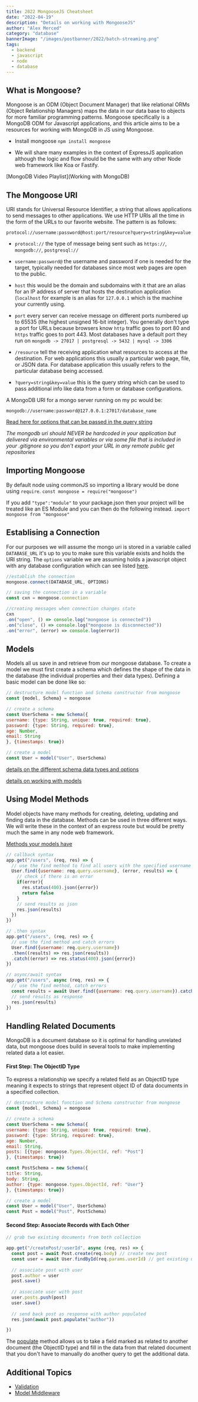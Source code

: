 ```yaml
---
title: 2022 MongooseJS Cheatsheet
date: "2022-04-19"
description: "Details on working with MongooseJS"
author: "Alex Merced"
category: "database"
bannerImage: "/images/postbanner/2022/batch-streaming.png"
tags:
  - backend
  - javascript
  - node
  - database
---
```


## What is Mongoose?

Mongoose is an ODM (Object Document Manager) that like relational ORMs (Object Relationship Managers) maps the data in our data base to objects for more familiar programming patterns. Mongoose specifically is a MongoDB ODM for Javascript applications, and this article aims to be a resources for working with MongoDB in JS using Mongoose.

- Install mongoose `npm install mongoose`

* We will share many examples in the context of ExpressJS application although the logic and flow should be the same with any other Node web framework like Koa or Fastify.

[MongoDB Video Playlist](Working with MongoDB)

## The Mongoose URI

URI stands for Universal Resource Identifier, a string that allows applications to send messages to other applications. We use HTTP URIs all the time in the form of the URLs to our favorite website. The pattern is as follows:

`protocol://username:password@host:port/resource?query=string&key=value`

- `protocol://` the type of message being sent such as `https://`, `mongodb://`, `postgresql://`

- `username:password@` the username and password if one is needed for the target, typically needed for databases since most web pages are open to the public.

- `host` this would be the domain and subdomains with it that are an alias for an IP address of server that hosts the destination application (`localhost` for example is an alias for `127.0.0.1` which is the machine your currently using.

- `port` every server can receive message on different ports numbered up to 65535 (the highest unsigned 16-bit integer). You generally don't type a port for URLs because browsers know `http` traffic goes to port 80 and `https` traffic goes to port 443. Most databases have a default port they run on `mongodb -> 27017 | postgresql -> 5432 | mysql -> 3306`

- `/resource` tell the receiving application what resources to access at the destination. For web applications this usually a particular web page, file, or JSON data. For database application this usually refers to the particular database being accessed.

- `?query=string&key=value` this is the query string which can be used to pass additional info like data from a form or database configurations.

A MongoDB URI for a mongo server running on my pc would be:

`mongodb://username:password@127.0.0.1:27017/database_name`

[Read here for options that can be passed in the query string](https://www.mongodb.com/docs/manual/reference/connection-string/#connection-string-options)

*The mongodb uri should NEVER be hardcoded in your application but delivered via environmental variables or via some file that is included in your .gitignore so you don't export your URL in any remote public get repositories*

## Importing Mongoose

By default node using commonJS so importing a library would be done using `require`.
`const mongoose = require("mongoose")`

If you add `"type":"module"` to your package.json then your project will be treated like an ES Module and you can then do the following instead.
`import mongoose from "mongoose"`

## Establising a Connection
For our purposes we will assume the mongo uri is stored in a variable called `DATABASE_URL` it's up to you to make sure this variable exists and holds the URI string. The `options` variable we are assuming holds a javascript object with any database configuration which can see listed [here](https://mongoosejs.com/docs/connections.html#options).

```js
//establish the connection
mongoose.connect(DATABASE_URL, OPTIONS)

// saving the connection in a variable
const cxn = mongoose.connection

//creating messages when connection changes state
cxn
.on("open", () => console.log("mongoose is connected"))
.on("close", () => console.log("mongoose is disconnected"))
.on("error", (error) => console.log(error))
```
## Models

Models all us save in and retrieve from our mongoose database. To create a model we must first create a schema which defines the shape of the data in the database (the individual properties and their data types). Defining a basic model can be done like so:

```js
// destructure model function and Schema constructor from mongoose
const {model, Schema} = mongoose

// create a schema
const UserSchema = new Schema({
username: {type: String, unique: true, required: true},
password: {type: String, required: true},
age: Number,
email: String
}, {timestamps: true})

// create a model
const User = model("User", UserSchema)
```

[details on the different schema data types and options](https://mongoosejs.com/docs/guide.html)

[details on working with models](https://mongoosejs.com/docs/models.html)

## Using Model Methods

Model objects have many methods for creating, deleting, updating and finding data in the database. Methods can be used in three different ways. We will write these in the context of an express route but would be pretty much the same in any node web framework.

[Methods your models have](https://mongoosejs.com/docs/queries.html)

```js
// callback syntax
app.get("/users", (req, res) => {
  // use the find method to find all users with the specified username
  User.find({username: req.query.username}, (error, results) => {
    // check if there is an error
    if(error){
      res.status(400).json({error})
      return false
    }
    // send results as json
    res.json(results)
  })
})

// .then syntax
app.get("/users", (req, res) => {
  // use the find method and catch errors
  User.find({username: req.query.username})
  .then((results) => res.json(results))
  .catch((error) => res.status(400).json({error})
})

// async/await syntax
app.get("/users", async (req, res) => {
  // use the find method, catch errors
  const results = await User.find({username: req.query.username}).catch((error) => res.status(400).json({error})
  // send results as response
  res.json(results)
})
```

## Handling Related Documents
MongoDB is a document database so it is optimal for handling unrelated data, but mongoose does build in several tools to make implementing related data a lot easier.

#### First Step: The ObjectID Type
To express a relationship we specify a related field as an ObjectID type meaning it expects to strings that represent object ID of data documents in a specified collection.

```js
// destructure model function and Schema constructor from mongoose
const {model, Schema} = mongoose

// create a schema
const UserSchema = new Schema({
username: {type: String, unique: true, required: true},
password: {type: String, required: true},
age: Number,
email: String,
posts: [{type: mongoose.Types.ObjectId, ref: "Post"]
}, {timestamps: true})

const PostSchema = new Schema({
title: String,
body: String,
author: {type: mongoose.types.ObjectId, ref: "User"}
}, {timestamps: true})

// create a model
const User = model("User", UserSchema)
const Post = model("Post", PostSchema)
```

#### Second Step: Associate Records with Each Other


```js
// grab two existing documents from both collection

app.get("/createPost/:userId", async (req, res) => {
  const post = await Post.create(req.body) // create new post
  const user = await User.findById(req.params.userId) // get existing user
  
  // associate post with user
  post.author = user
  post.save()
  
  // associate user with post
  user.posts.push(post)
  user.save()
  
  // send back post as response with author populated
  res.json(await post.populate("author"))

})
```

The [populate](https://mongoosejs.com/docs/populate.html) method allows us to take a field marked as related to another document (the ObjectID type) and fill in the data from that related document that you don't have to manually do another query to get the additional data.

## Additional Topics

- [Validation](https://mongoosejs.com/docs/validation.html)
- [Model Middleware](https://mongoosejs.com/docs/middleware.html)